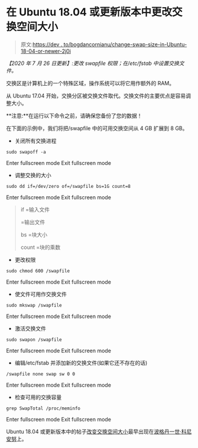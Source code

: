 # 在 Ubuntu 18.04 或更新版本中更改交换空间大小

> 原文:[https://dev . to/bogdancornianu/change-swap-size-in-Ubuntu-18-04-or-newer-2j0i](https://dev.to/bogdancornianu/change-swap-size-in-ubuntu-18-04-or-newer-2j0i)

*【2020 年 7 月 26 日更新】:更改 swapfile 权限；在/etc/fstab 中设置交换文件。*

交换区是计算机上的一个特殊区域，操作系统可以将它用作额外的 RAM。

从 Ubuntu 17.04 开始，交换分区被交换文件取代。交换文件的主要优点是容易调整大小。

**注意:**在运行以下命令之前，请确保您备份了您的数据！

在下面的示例中，我们将把/swapfile 中的可用交换空间从 4 GB 扩展到 8 GB。

*   关闭所有交换进程

```
sudo swapoff -a 
```

Enter fullscreen mode Exit fullscreen mode

*   调整交换的大小

```
sudo dd if=/dev/zero of=/swapfile bs=1G count=8 
```

Enter fullscreen mode Exit fullscreen mode

> if =输入文件
> 
> =输出文件
> 
> bs =块大小
> 
> count =块的乘数

*   更改权限

```
sudo chmod 600 /swapfile 
```

Enter fullscreen mode Exit fullscreen mode

*   使文件可用作交换文件

```
sudo mkswap /swapfile 
```

Enter fullscreen mode Exit fullscreen mode

*   激活交换文件

```
sudo swapon /swapfile 
```

Enter fullscreen mode Exit fullscreen mode

*   编辑/etc/fstab 并添加新的交换文件(如果它还不存在的话)

```
/swapfile none swap sw 0 0 
```

Enter fullscreen mode Exit fullscreen mode

*   检查可用的交换容量

```
grep SwapTotal /proc/meminfo 
```

Enter fullscreen mode Exit fullscreen mode

Ubuntu 18.04 或更新版本中的帖子[改变交换空间大小](https://bogdancornianu.com/change-swap-size-in-ubuntu/)最早出现在[波格丹一世·科尼安努](https://bogdancornianu.com)上。